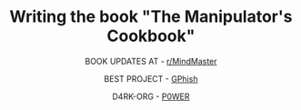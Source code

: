 <h1 align="center">Writing the book "The Manipulator's Cookbook"</h1>

<div align="center">

BOOK UPDATES AT - [r/MindMaster](https://reddit.com/r/MindMaster)

BEST PROJECT - [GPhish](https://github.com/D4RKH0R1Z0N/GPhish)
  
D4RK-ORG - [P0WER](https://github.com/D4RKH0R1Z0N/P0WER_The_Handbook)
</div>
